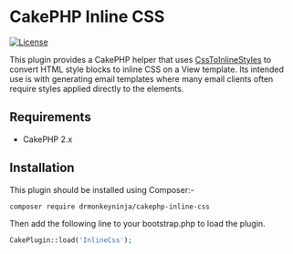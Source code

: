 # CakePHP Inline CSS

[![License](https://poser.pugx.org/drmonkeyninja/cakephp-inline-css/license.png)](https://packagist.org/packages/drmonkeyninja/cakephp-inline-css)

This plugin provides a CakePHP helper that uses [CssToInlineStyles](https://github.com/tijsverkoyen/CssToInlineStyles) to convert HTML style blocks to inline CSS on a View template. Its intended use is with generating email templates where many email clients often require styles applied directly to the elements.

## Requirements

* CakePHP 2.x

## Installation

This plugin should be installed using Composer:-

```
composer require drmonkeyninja/cakephp-inline-css
```

Then add the following line to your bootstrap.php to load the plugin.

```php
CakePlugin::load('InlineCss');
```

